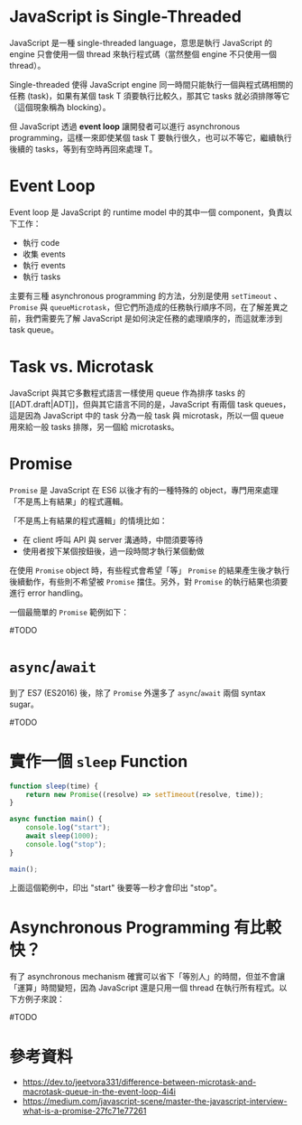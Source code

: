 # JavaScript is Single-Threaded

JavaScript 是一種 single-threaded language，意思是執行 JavaScript 的 engine 只會使用一個 thread 來執行程式碼（當然整個 engine 不只使用一個 thread）。

Single-threaded 使得 JavaScript engine 同一時間只能執行一個與程式碼相關的任務 (task)，如果有某個 task T 須要執行比較久，那其它 tasks 就必須排隊等它（這個現象稱為 blocking）。

但 JavaScript 透過 **event loop** 讓開發者可以進行 asynchronous programming，這樣一來即使某個 task T 要執行很久，也可以不等它，繼續執行後續的 tasks，等到有空時再回來處理 T。

# Event Loop

Event loop 是 JavaScript 的 runtime model 中的其中一個 component，負責以下工作：

- 執行 code
- 收集 events
- 執行 events
- 執行 tasks

主要有三種 asynchronous programming 的方法，分別是使用 `setTimeout` 、`Promise` 與 `queueMicrotask`，但它們所造成的任務執行順序不同，在了解差異之前，我們需要先了解 JavaScript 是如何決定任務的處理順序的，而這就牽涉到 task queue。

# Task vs. Microtask

JavaScript 與其它多數程式語言一樣使用 queue 作為排序 tasks 的 [[ADT.draft|ADT]]，但與其它語言不同的是，JavaScript 有兩個 task queues，這是因為 JavaScript 中的 task 分為一般 task 與 microtask，所以一個 queue 用來給一般 tasks 排隊，另一個給 microtasks。



# Promise

`Promise` 是 JavaScript 在 ES6 以後才有的一種特殊的 object，專門用來處理「不是馬上有結果」的程式邏輯。

「不是馬上有結果的程式邏輯」的情境比如：

- 在 client 呼叫 API 與 server 溝通時，中間須要等待
- 使用者按下某個按鈕後，過一段時間才執行某個動做

在使用 `Promise` object 時，有些程式會希望「等」 `Promise` 的結果產生後才執行後續動作，有些則不希望被 `Promise` 擋住。另外，對 `Promise` 的執行結果也須要進行 error handling。

一個最簡單的 `Promise` 範例如下：

#TODO 

# `async`/`await`

到了 ES7 (ES2016) 後，除了 `Promise` 外還多了 `async`/`await` 兩個 syntax sugar。

#TODO 

# 實作一個 `sleep` Function

```JavaScript
function sleep(time) {
    return new Promise((resolve) => setTimeout(resolve, time));
}

async function main() {
    console.log("start");
    await sleep(1000);
    console.log("stop");
}

main();
```

上面這個範例中，印出 "start" 後要等一秒才會印出 "stop"。

# Asynchronous Programming 有比較快？

有了 asynchronous mechanism 確實可以省下「等別人」的時間，但並不會讓「運算」時間變短，因為 JavaScript 還是只用一個 thread 在執行所有程式。以下方例子來說：

#TODO 

# 參考資料

- <https://dev.to/jeetvora331/difference-between-microtask-and-macrotask-queue-in-the-event-loop-4i4i>
- <https://medium.com/javascript-scene/master-the-javascript-interview-what-is-a-promise-27fc71e77261>
